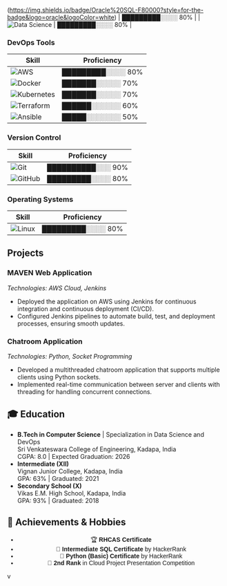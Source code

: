 (https://img.shields.io/badge/Oracle%20SQL-F80000?style=for-the-badge&logo=oracle&logoColor=white) | █████████░░░░ 80% |
| ![Data Science](https://img.shields.io/badge/Data%20Science-00A9E0?style=for-the-badge&logo=python&logoColor=white) | █████████░░░░ 80% |

### DevOps Tools
| Skill          | Proficiency               |
|----------------|---------------------------|
| ![AWS](https://img.shields.io/badge/AWS-232F3E?style=for-the-badge&logo=amazon-aws) | █████████░░░░ 80% |
| ![Docker](https://img.shields.io/badge/Docker-2496ED?style=for-the-badge&logo=docker&logoColor=white) | ███████░░░░░ 70% |
| ![Kubernetes](https://img.shields.io/badge/Kubernetes-326CE5?style=for-the-badge&logo=kubernetes&logoColor=white) | ███████░░░░░ 70% |
| ![Terraform](https://img.shields.io/badge/Terraform-7B42BC?style=for-the-badge&logo=terraform&logoColor=white) | ██████░░░░░░ 60% |
| ![Ansible](https://img.shields.io/badge/Ansible-003C30?style=for-the-badge&logo=ansible&logoColor=white) | █████░░░░░░░ 50% |

### Version Control
| Skill          | Proficiency               |
|----------------|---------------------------|
| ![Git](https://img.shields.io/badge/Git-FFD43B?style=for-the-badge&logo=git&logoColor=black) | ██████████░░░ 90% |
| ![GitHub](https://img.shields.io/badge/GitHub-181717?style=for-the-badge&logo=github&logoColor=white) | █████████░░░░ 80% |

### Operating Systems
| Skill          | Proficiency               |
|----------------|---------------------------|
| ![Linux](https://img.shields.io/badge/Linux%20(RedHat)-CC0000?style=for-the-badge&logo=linux&logoColor=white) | █████████░░░░ 80% |

</div>

## Projects

### MAVEN Web Application
*Technologies: AWS Cloud, Jenkins*
- Deployed the application on AWS using Jenkins for continuous integration and continuous deployment (CI/CD).
- Configured Jenkins pipelines to automate build, test, and deployment processes, ensuring smooth updates.

### Chatroom Application
*Technologies: Python, Socket Programming*
- Developed a multithreaded chatroom application that supports multiple clients using Python sockets.
- Implemented real-time communication between server and clients with threading for handling concurrent connections.

## 🎓 Education

- **B.Tech in Computer Science** | Specialization in Data Science and DevOps  
  Sri Venkateswara College of Engineering, Kadapa, India  
  CGPA: 8.0 | Expected Graduation: 2026
- **Intermediate (XII)**  
  Vignan Junior College, Kadapa, India  
  GPA: 63% | Graduated: 2021
- **Secondary School (X)**  
  Vikas E.M. High School, Kadapa, India  
  GPA: 93% | Graduated: 2018
  
## 🎉 Achievements & Hobbies

<div align="center" style="font-family: Arial, sans-serif;">

- 🏆 **RHCAS Certificate**    
- 📜 **Intermediate SQL Certificate** by HackerRank
- 🐍 **Python (Basic) Certificate** by HackerRank
- 🥈 **2nd Rank** in Cloud Project Presentation Competition

</div>v
